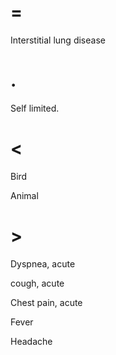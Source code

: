 # =

Interstitial lung disease

# .

Self limited.

# <

Bird

Animal

# >

Dyspnea, acute

cough, acute

Chest pain, acute

Fever

Headache
